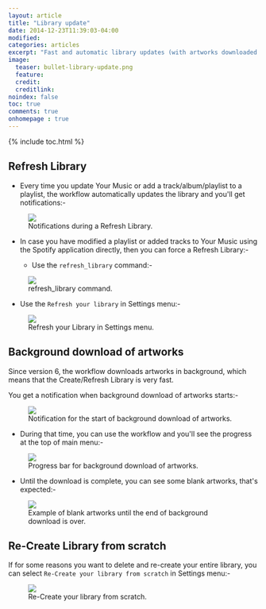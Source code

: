 ```yaml
---
layout: article
title: "Library update"
date: 2014-12-23T11:39:03-04:00
modified:
categories: articles
excerpt: "Fast and automatic library updates (with artworks downloaded in background)."
image:
  teaser: bullet-library-update.png
  feature:
  credit: 
  creditlink:
noindex: false
toc: true
comments: true
onhomepage : true
---
```


{% include toc.html %}

## Refresh Library

* Every time you update Your Music or add a track/album/playlist to a playlist, the workflow automatically updates the library and you'll get notifications:-

<figure>
	<img src="{{ site.url }}/images/refresh-library.jpg">
	<figcaption>Notifications during a Refresh Library.</figcaption>
</figure>


* In case you have modified a playlist or added tracks to Your Music using the Spotify application directly, then you can force a Refresh Library:-

  * Use the `refresh_library` command:- 

<figure>
	<img src="{{ site.url }}/images/refresh-library1.jpg">
	<figcaption>refresh_library command.</figcaption>
</figure>

  * Use the `Refresh your library` in Settings menu:- 

<figure>
	<img src="{{ site.url }}/images/refresh-library2.jpg">
	<figcaption>Refresh your Library in Settings menu.</figcaption>
</figure>

## Background download of artworks

Since version 6, the workflow downloads artworks in background, which means that the Create/Refresh Library is very fast.

You get a notification when background download of artworks starts:-

<figure>
	<img src="{{ site.url }}/images/setup4.jpg">
	<figcaption>Notification for the start of background download of artworks.</figcaption>
</figure>

* During that time, you can use the workflow and you'll see the progress at the top of main menu:-

<figure>
	<img src="{{ site.url }}/images/refresh-library4.jpg">
	<figcaption>Progress bar for background download of artworks.</figcaption>
</figure>

* Until the download is complete, you can see some blank artworks, that's expected:-

<figure>
	<img src="{{ site.url }}/images/setup5.jpg">
	<figcaption>Example of blank artworks until the end of background download is over.</figcaption>
</figure> 

## Re-Create Library from scratch

If for some reasons you want to delete and re-create your entire library, you can select ```Re-Create your library from scratch``` in Settings menu:-

<figure>
	<img src="{{ site.url }}/images/refresh-library3.jpg">
	<figcaption>Re-Create your library from scratch.</figcaption>
</figure>

